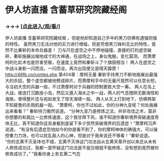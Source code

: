 # 伊人坊直播 含蓄草研究院藏经阁

### →→→ <a href="http://3t3e.com/index.html">[点此进入/观/看/]</a>

伊人坊直播 含蓄草研究院藏经阁
，但是他却知道自己手中的黑刀仿佛有遇强则强的特性。
    虽然黑刀无法对他的实力进行增幅，但是凭借黑刀锋利无比的特性，竟然不比秦斩的本命兵器差！
    刀与尺在虚空之中不停地碰撞，直接的打的虚空破碎，秦斩施展出缩地成寸的大神通，在战场之上，身似鬼魅，变化莫测。
    而萧摩柯的化虹术也是厉害至极，在速度上竟然和秦斩斗了个旗鼓相当！
    两人在虚空之中战斗身影一闪而没，一闪而没，再次出现便又是晴天霹雳！
http://46fb.cn/contes.php
第404章：摩柯无量
    秦斩手持黑刀不断地施展出最强大的杀招，整个虚空都被他劈成碎片，而萧摩柯手中的无量尺竟然可以任意长短，与当初大空的兵器一般，不过萧摩柯对于兵器的控制更胜大空一筹。
    两人在岛上大战，接连打沉数座小岛，然后又遁入海水之中一战，两人的气息搅碎无数海怪和海族，使得整片还与宛如发生了惊天海啸一般。
    两人从天上打到地下，仿佛两架不知疲惫的杀戮机器一般。
    “萧摩柯，你也不过如此，你的分神九变呢？何处施展出来看看？”
    秦斩持刀傲然说道。
    “分神九变乃是修炼之法，并非攻伐之术，莫非你想要的和我比一比修炼速度，这个我甘拜下风，谁不知道你秦斩境界突破速度奇快无比，真不知道你这具身躯到底留下多少贸然突破境界的后遗症！”萧摩柯沉声说道。
    “有没有后遗症恐怕如今的你是看不到了，你的摩柯神体的确强大，可以操控重力力场，也可以扰乱敌人的心神，但是对于我来说还不够看！”秦斩说道。
    “你的玄黄不灭圣体也不错，玄黄不灭体这门功法自从玄黄天尊开创以来还从未有人修炼成功过，我都一度怀疑这门功法是不是压根就不能修炼，没有想到竟然被你修炼成功了。”
    “我看你身上有玄黄二气在
